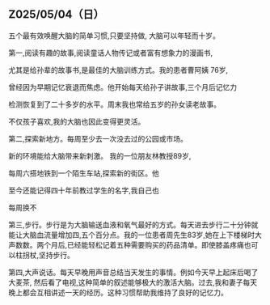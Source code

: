 ## Z025/05/04（日）

五个最有效唤醒大脑的简单习惯,只要坚持做, 大脑可以年轻而十岁。


第一,阅读有趣的故事,阅读童话人物传记或者富有想象力的漫画书,

尤其是给孙辈的故事书,是最佳的大脑训练方式。我的患者曹阿姨 76岁,

曾经因为早期记忆衰退而焦虑。他开始每天给孙子讲故事,三个月后记忆力

检测恢复到了二十多岁的水平。周末我也常给五岁的孙女读老故事。

不仅孩子喜欢,我的大脑也因此变得更灵活。

第二,探索新地方。每周至少去一次没去过的公园或市场。

新的环境能给大脑带来新刺激。 我的一位朋友林教授89岁,

每周六搭地铁到一个陌生车站,探索新的街区。他

至今还能记得四十年前教过学生的名字,我自己也

每周换不

第三,步行。步行是为大脑输送血液和氧气最好的方式。每天进去步行二十分钟就能让大脑血流量增加四,五个百分点。我的一位患者周先生83岁,她在上下楼梯时大声数数。两个月后,已经能轻松记着五种需要购买的药品清单。即使膝盖疼痛也可以柱拐杖,坚持步行。


第四,大声说话。每天早晚用声音总结当天发生的事情。例如今天早上起床后喝了大麦茶, 然后看了电视,这种简单的叙述能够极大的激活大脑。过去,我和妻子每天晚上都会互相讲述一天的经历。这种习惯帮助我维持了良好的记忆力。




